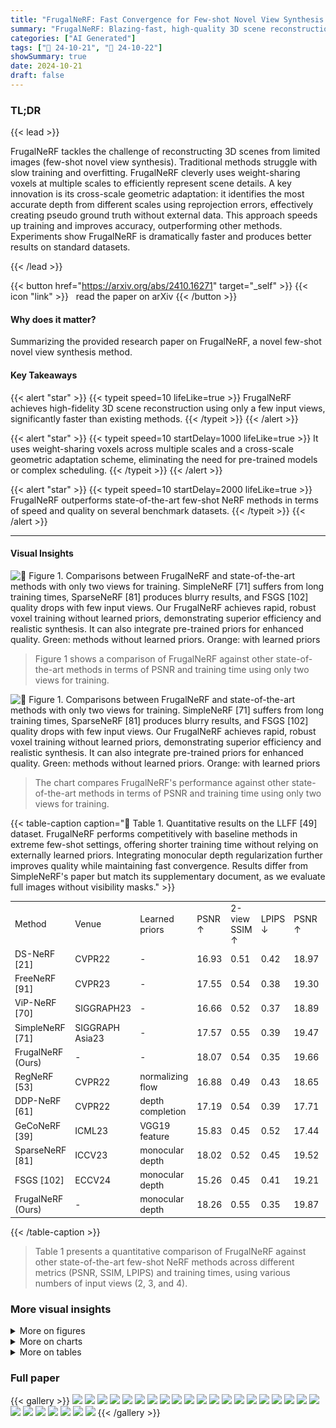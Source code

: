 ```yaml
---
title: "FrugalNeRF: Fast Convergence for Few-shot Novel View Synthesis without Learned Priors"
summary: "FrugalNeRF: Blazing-fast, high-quality 3D scene reconstruction from minimal views, without needing prior training data!"
categories: ["AI Generated"]
tags: ["🔖 24-10-21", "🤗 24-10-22"]
showSummary: true
date: 2024-10-21
draft: false
---
```


### TL;DR


{{< lead >}}

FrugalNeRF tackles the challenge of reconstructing 3D scenes from limited images (few-shot novel view synthesis).  Traditional methods struggle with slow training and overfitting. FrugalNeRF cleverly uses weight-sharing voxels at multiple scales to efficiently represent scene details.  A key innovation is its cross-scale geometric adaptation: it identifies the most accurate depth from different scales using reprojection errors, effectively creating pseudo ground truth without external data. This approach speeds up training and improves accuracy, outperforming other methods.  Experiments show FrugalNeRF is dramatically faster and produces better results on standard datasets.

{{< /lead >}}


{{< button href="https://arxiv.org/abs/2410.16271" target="_self" >}}
{{< icon "link" >}} &nbsp; read the paper on arXiv
{{< /button >}}

#### Why does it matter?
Summarizing the provided research paper on FrugalNeRF, a novel few-shot novel view synthesis method.
#### Key Takeaways

{{< alert "star" >}}
{{< typeit speed=10 lifeLike=true >}} FrugalNeRF achieves high-fidelity 3D scene reconstruction using only a few input views, significantly faster than existing methods. {{< /typeit >}}
{{< /alert >}}

{{< alert "star" >}}
{{< typeit speed=10 startDelay=1000 lifeLike=true >}} It uses weight-sharing voxels across multiple scales and a cross-scale geometric adaptation scheme, eliminating the need for pre-trained models or complex scheduling. {{< /typeit >}}
{{< /alert >}}

{{< alert "star" >}}
{{< typeit speed=10 startDelay=2000 lifeLike=true >}} FrugalNeRF outperforms state-of-the-art few-shot NeRF methods in terms of speed and quality on several benchmark datasets. {{< /typeit >}}
{{< /alert >}}

------
#### Visual Insights



![](figures/figures_1_0.png "🔼 Figure 1. Comparisons between FrugalNeRF and state-of-the-art methods with only two views for training. SimpleNeRF [71] suffers from long training times, SparseNeRF [81] produces blurry results, and FSGS [102] quality drops with few input views. Our FrugalNeRF achieves rapid, robust voxel training without learned priors, demonstrating superior efficiency and realistic synthesis. It can also integrate pre-trained priors for enhanced quality. Green: methods without learned priors. Orange: with learned priors")

> Figure 1 shows a comparison of FrugalNeRF against other state-of-the-art methods in terms of PSNR and training time using only two views for training.





![](charts/charts_1_0.png "🔼 Figure 1. Comparisons between FrugalNeRF and state-of-the-art methods with only two views for training. SimpleNeRF [71] suffers from long training times, SparseNeRF [81] produces blurry results, and FSGS [102] quality drops with few input views. Our FrugalNeRF achieves rapid, robust voxel training without learned priors, demonstrating superior efficiency and realistic synthesis. It can also integrate pre-trained priors for enhanced quality. Green: methods without learned priors. Orange: with learned priors")

> The chart compares FrugalNeRF's performance against other state-of-the-art methods in terms of PSNR and training time using only two views for training.





{{< table-caption caption="🔽 Table 1. Quantitative results on the LLFF [49] dataset. FrugalNeRF performs competitively with baseline methods in extreme few-shot settings, offering shorter training time without relying on externally learned priors. Integrating monocular depth regularization further improves quality while maintaining fast convergence. Results differ from SimpleNeRF's paper but match its supplementary document, as we evaluate full images without visibility masks." >}}
<table id='1' style='font-size:14px'><tr><td>Method</td><td>Venue</td><td>Learned priors</td><td>PSNR ↑</td><td>2-view SSIM ↑</td><td>LPIPS ↓</td><td>PSNR ↑</td><td>3-view SSIM ↑</td><td>LPIPS ↓</td><td>PSNR ↑</td><td>4-view SSIM ↑</td><td>LPIPS ↓</td><td>Training time ↓</td></tr><tr><td>DS-NeRF [21]</td><td>CVPR22</td><td>-</td><td>16.93</td><td>0.51</td><td>0.42</td><td>18.97</td><td>0.58</td><td>0.36</td><td>20.07</td><td>0.61</td><td>0.34</td><td>3.5 hrs</td></tr><tr><td>FreeNeRF [91]</td><td>CVPR23</td><td>-</td><td>17.55</td><td>0.54</td><td>0.38</td><td>19.30</td><td>0.60</td><td>0.34</td><td>20.45</td><td>0.63</td><td>0.33</td><td>1.5 hrs</td></tr><tr><td>ViP-NeRF [70]</td><td>SIGGRAPH23</td><td>-</td><td>16.66</td><td>0.52</td><td>0.37</td><td>18.89</td><td>0.59</td><td>0.34</td><td>19.34</td><td>0.62</td><td>0.32</td><td>13.5 hrs</td></tr><tr><td>SimpleNeRF [71]</td><td>SIGGRAPH Asia23</td><td>-</td><td>17.57</td><td>0.55</td><td>0.39</td><td>19.47</td><td>0.62</td><td>0.33</td><td>20.44</td><td>0.65</td><td>0.31</td><td>9.5 hrs</td></tr><tr><td>FrugalNeRF (Ours)</td><td>-</td><td>-</td><td>18.07</td><td>0.54</td><td>0.35</td><td>19.66</td><td>0.61</td><td>0.30</td><td>20.70</td><td>0.65</td><td>0.28</td><td>10 mins</td></tr><tr><td>RegNeRF [53]</td><td>CVPR22</td><td>normalizing flow</td><td>16.88</td><td>0.49</td><td>0.43</td><td>18.65</td><td>0.57</td><td>0.36</td><td>19.89</td><td>0.62</td><td>0.32</td><td>2.35 hrs</td></tr><tr><td>DDP-NeRF [61]</td><td>CVPR22</td><td>depth completion</td><td>17.19</td><td>0.54</td><td>0.39</td><td>17.71</td><td>0.56</td><td>0.39</td><td>19.19</td><td>0.61</td><td>0.35</td><td>3.5 hrs</td></tr><tr><td>GeCoNeRF [39]</td><td>ICML23</td><td>VGG19 feature</td><td>15.83</td><td>0.45</td><td>0.52</td><td>17.44</td><td>0.50</td><td>0.47</td><td>19.14</td><td>0.56</td><td>0.42</td><td>4 hrs</td></tr><tr><td>SparseNeRF [81]</td><td>ICCV23</td><td>monocular depth</td><td>18.02</td><td>0.52</td><td>0.45</td><td>19.52</td><td>0.59</td><td>0.37</td><td>20.89</td><td>0.65</td><td>0.34</td><td>1 hrs</td></tr><tr><td>FSGS [102]</td><td>ECCV24</td><td>monocular depth</td><td>15.26</td><td>0.45</td><td>0.41</td><td>19.21</td><td>0.61</td><td>0.30</td><td>20.07</td><td>0.66</td><td>0.22</td><td>25 mins</td></tr><tr><td>FrugalNeRF (Ours)</td><td>-</td><td>monocular depth</td><td>18.26</td><td>0.55</td><td>0.35</td><td>19.87</td><td>0.61</td><td>0.30</td><td>20.89</td><td>0.66</td><td>0.26</td><td>11 mins</td></tr></table>{{< /table-caption >}}

> Table 1 presents a quantitative comparison of FrugalNeRF against other state-of-the-art few-shot NeRF methods across different metrics (PSNR, SSIM, LPIPS) and training times, using various numbers of input views (2, 3, and 4).



### More visual insights

<details>
<summary>More on figures
</summary>


![](figures/figures_2_0.png "🔼 Figure 2. Comparisons between few-shot NeRF approaches. (a) Frequency regularization gradually increases the visibility of high-frequency signals of positional encoding, but the training speed is slow. (b) Replacing the MLPs with voxels and incorporating them with gradual voxel upsampling achieves similar frequency regularization but cannot generalize well. (c) Some approaches employ pre-trained models to supervise the rendered color or depth patches. (d) Our FrugalNeRF, leveraging weight-sharing voxels across scales for various frequencies representation, enhanced by a cross-scale geometric adaptation for efficient supervision.")

> Figure 2 compares different few-shot NeRF approaches, highlighting FrugalNeRF's efficient use of weight-sharing voxels and cross-scale geometric adaptation for faster convergence and improved generalization.


![](figures/figures_4_0.png "🔼 Figure 3. Overview of FrugalNeRF architecture. (a) Our FrugalNeRF represents a scene with a pair of density and appearance voxels (VD, VA). For a better graphical illustration, we show only one voxel in the figure. (b) We sample rays from not only training input views rtrain but also randomly sampled novel views rnovel. (c) We then create L + 1 multi-scale voxels by hierarchical subsampling, where lower-resolution voxels ensure global geometry consistency and reduce overfitting but suffer from representing detailed structures, while higher-resolution voxels capture fine details but may get stuck in the local minimum or generate floaters. (d) For the rays from training views rtrain, we enforce an MSE reconstruction loss between the volume rendered RGB color Ĉ and input RGB C at each scale. (e) We introduce a cross-scale geometric adaptation loss for novel view rays rnovel, warping volume-rendered RGB to the nearest training view using predicted depth, calculating projection errors e' at each scale, and using the depth with the minimum reprojection error as pseudo-GT for depth supervision. This adaptation involves rays from both training and novel views, though the figure only depicts novel view rays for clarity.")

> Figure 3 illustrates the FrugalNeRF architecture, showcasing its multi-scale voxel representation, ray sampling strategy, training loss functions, and cross-scale geometric adaptation mechanism.


![](figures/figures_7_0.png "🔼 Figure 1. Comparisons between FrugalNeRF and state-of-the-art methods with only two views for training. SimpleNeRF [71] suffers from long training times, SparseNeRF [81] produces blurry results, and FSGS [102] quality drops with few input views. Our FrugalNeRF achieves rapid, robust voxel training without learned priors, demonstrating superior efficiency and realistic synthesis. It can also integrate pre-trained priors for enhanced quality. Green: methods without learned priors. Orange: with learned priors")

> Figure 1 shows comparisons of FrugalNeRF against other state-of-the-art methods in terms of PSNR and training time when trained using only two views.


![](figures/figures_8_0.png "🔼 Figure 4. Qualitative comparisons on the LLFF [49] dataset with two input views. FrugalNeRF achieves better synthesis quality and coherent geometric depth. We also include the GT and overlapped input images for reference.")

> Figure 4 shows a qualitative comparison of FrugalNeRF against other state-of-the-art methods on the LLFF dataset, highlighting its superior synthesis quality and coherent geometric depth.


![](figures/figures_9_0.png "🔼 Figure 8. Scene dependency analysis of the multi-scale voxels. Cross-scale geometric adaptation can adapt to diverse scenes.")

> The figure visualizes how different scene types activate different frequency bands in the multi-scale voxel representation of FrugalNeRF, demonstrating its adaptability.


![](figures/figures_25_0.png "🔼 Figure 1. Comparisons between FrugalNeRF and state-of-the-art methods with only two views for training. SimpleNeRF [71] suffers from long training times, SparseNeRF [81] produces blurry results, and FSGS [102] quality drops with few input views. Our FrugalNeRF achieves rapid, robust voxel training without learned priors, demonstrating superior efficiency and realistic synthesis. It can also integrate pre-trained priors for enhanced quality. Green: methods without learned priors. Orange: with learned priors")

> Figure 1 shows the comparison of FrugalNeRF with other state-of-the-art methods in terms of PSNR and training time using only two views for training.


![](figures/figures_26_0.png "🔼 Figure 1. Comparisons between FrugalNeRF and state-of-the-art methods with only two views for training. SimpleNeRF [71] suffers from long training times, SparseNeRF [81] produces blurry results, and FSGS [102] quality drops with few input views. Our FrugalNeRF achieves rapid, robust voxel training without learned priors, demonstrating superior efficiency and realistic synthesis. It can also integrate pre-trained priors for enhanced quality. Green: methods without learned priors. Orange: with learned priors")

> The figure compares the performance of FrugalNeRF against other state-of-the-art methods in terms of PSNR and training time using only two views for training.


![](figures/figures_26_1.png "🔼 Figure 1. Comparisons between FrugalNeRF and state-of-the-art methods with only two views for training. SimpleNeRF [71] suffers from long training times, SparseNeRF [81] produces blurry results, and FSGS [102] quality drops with few input views. Our FrugalNeRF achieves rapid, robust voxel training without learned priors, demonstrating superior efficiency and realistic synthesis. It can also integrate pre-trained priors for enhanced quality. Green: methods without learned priors. Orange: with learned priors")

> Figure 1 shows the comparison of FrugalNeRF with other state-of-the-art methods in terms of PSNR and training time using only two views for training.


![](figures/figures_27_0.png "🔼 Figure 1. Comparisons between FrugalNeRF and state-of-the-art methods with only two views for training. SimpleNeRF [71] suffers from long training times, SparseNeRF [81] produces blurry results, and FSGS [102] quality drops with few input views. Our FrugalNeRF achieves rapid, robust voxel training without learned priors, demonstrating superior efficiency and realistic synthesis. It can also integrate pre-trained priors for enhanced quality. Green: methods without learned priors. Orange: with learned priors")

> Figure 1 shows the PSNR comparison between FrugalNeRF and other state-of-the-art methods with only two views for training, highlighting FrugalNeRF's superior efficiency and quality.


</details>



<details>
<summary>More on charts
</summary>


![](charts/charts_9_0.png "🔼 Figure 6. Cross-scale geometric adaptation in training. (Left) In the early training phase, low-resolution voxels primarily act as pseudo-ground truth, guiding the model’s geometric learning. As training goes on, medium- and high-resolution voxels increasingly contribute to refining scene geometry. This adaptive approach enables the model to autonomously tune into appropriate frequencies at each stage, enhancing its ability to generalize across various scenes. (Right) Without geometric adaptation, all of the scales result in sub-optimal solutions. Geometric adaptation drives convergence to higher quality across all scales.")

> The chart visualizes how the proportion of each voxel scale serving as pseudo-ground truth changes during training, demonstrating the cross-scale geometric adaptation process in FrugalNeRF.


![](charts/charts_9_1.png "🔼 Figure 1. Comparisons between FrugalNeRF and state-of-the-art methods with only two views for training. SimpleNeRF [71] suffers from long training times, SparseNeRF [81] produces blurry results, and FSGS [102] quality drops with few input views. Our FrugalNeRF achieves rapid, robust voxel training without learned priors, demonstrating superior efficiency and realistic synthesis. It can also integrate pre-trained priors for enhanced quality. Green: methods without learned priors. Orange: with learned priors")

> The chart compares the performance of FrugalNeRF against other state-of-the-art methods in terms of PSNR and training time using only two views for training.


![](charts/charts_9_2.png "🔼 Figure 1. Comparisons between FrugalNeRF and state-of-the-art methods with only two views for training. SimpleNeRF [71] suffers from long training times, SparseNeRF [81] produces blurry results, and FSGS [102] quality drops with few input views. Our FrugalNeRF achieves rapid, robust voxel training without learned priors, demonstrating superior efficiency and realistic synthesis. It can also integrate pre-trained priors for enhanced quality. Green: methods without learned priors. Orange: with learned priors")

> The chart compares the performance of FrugalNeRF against other state-of-the-art methods in terms of PSNR and training time using only two views for training.


![](charts/charts_9_3.png "🔼 Figure 1. Comparisons between FrugalNeRF and state-of-the-art methods with only two views for training. SimpleNeRF [71] suffers from long training times, SparseNeRF [81] produces blurry results, and FSGS [102] quality drops with few input views. Our FrugalNeRF achieves rapid, robust voxel training without learned priors, demonstrating superior efficiency and realistic synthesis. It can also integrate pre-trained priors for enhanced quality. Green: methods without learned priors. Orange: with learned priors")

> The chart compares the PSNR performance and training time of FrugalNeRF against other state-of-the-art few-shot novel view synthesis methods using only two training views.


</details>



<details>
<summary>More on tables
</summary>


{{< table-caption caption="🔽 Table 2. Quantitative results on the DTU [32] dataset. FrugalNeRF synthesizes better images than most of the other baselines under extreme few-shot settings but with shorter training time and does not rely on any externally learned priors. Additionally, integrating monocular depth model regularization further improves quality while maintaining fast convergence. We follow SparseNeRF [81] to remove the background when computing metrics." >}}
<table id='1' style='font-size:14px'><tr><td rowspan="2">Method</td><td rowspan="2">Venue</td><td rowspan="2">Learned priors</td><td colspan="3">2-view</td><td colspan="3">3-view</td><td colspan="3">4-view</td><td rowspan="2">Training time ↓</td></tr><tr><td>PSNR ↑</td><td>SSIM ↑</td><td>LPIPS ↓</td><td>PSNR ↑</td><td>SSIM ↑</td><td>LPIPS ↓</td><td>PSNR ↑</td><td>SSIM ↑</td><td>LPIPS ↓</td></tr><tr><td>FreeNeRF [91]</td><td>CVPR23</td><td>-</td><td>18.05</td><td>0.73</td><td>0.22</td><td>22.40</td><td>0.82</td><td>0.14</td><td>24.98</td><td>0.86</td><td>0.12</td><td>1 hrs</td></tr><tr><td>ViP-NeRF [70]</td><td>SIGGRAPH23</td><td>-</td><td>14.91</td><td>0.49</td><td>0.24</td><td>16.62</td><td>0.55</td><td>0.22</td><td>17.64</td><td>0.57</td><td>0.21</td><td>2.2 hrs</td></tr><tr><td>SimpleNeRF [71]</td><td>SIGGRAPH Asia23</td><td>-</td><td>14.41</td><td>0.79</td><td>0.25</td><td>14.01</td><td>0.77</td><td>0.25</td><td>13.90</td><td>0.78</td><td>0.26</td><td>1.38 hrs</td></tr><tr><td>ZeroRF [66]</td><td>CVPR24</td><td>-</td><td>14.84</td><td>0.60</td><td>0.30</td><td>14.47</td><td>0.61</td><td>0.31</td><td>15.73</td><td>0.67</td><td>0.28</td><td>25 mins</td></tr><tr><td>FrugalNeRF (Ours)</td><td>-</td><td></td><td>19.72</td><td>0.78</td><td>0.16</td><td>22.43</td><td>0.83</td><td>0.14</td><td>24.51</td><td>0.86</td><td>0.12</td><td>6 mins</td></tr><tr><td>RegNeRF [53]</td><td>CVPR22</td><td>normalizing flow</td><td>-</td><td>-</td><td>-</td><td>-</td><td>-</td><td>-</td><td>-</td><td>-</td><td>-</td><td>OOM</td></tr><tr><td>SparseNeRF [81]</td><td>ICCV23</td><td>monocular depth</td><td>19.83</td><td>0.75</td><td>0.20</td><td>22.47</td><td>0.83</td><td>0.14</td><td>24.03</td><td>0.86</td><td>0.12</td><td>30 mins</td></tr><tr><td>FSGS [102]</td><td>ECCV24</td><td>monocular depth</td><td>16.82</td><td>0.64</td><td>0.27</td><td>18.29</td><td>0.69</td><td>0.21</td><td>20.08</td><td>0.75</td><td>0.16</td><td>20 mins</td></tr><tr><td>FrugalNeRF (Ours)</td><td>-</td><td>monocular depth</td><td>20.77</td><td>0.79</td><td>0.15</td><td>22.84</td><td>0.83</td><td>0.13</td><td>24.81</td><td>0.86</td><td>0.12</td><td>7 mins</td></tr></table>{{< /table-caption >}}

> Table 2 presents a quantitative comparison of FrugalNeRF against other state-of-the-art methods on the DTU dataset using various metrics such as PSNR, SSIM, and LPIPS across different numbers of input views.


{{< table-caption caption="🔽 Table 3. Comparison of a different number of scales on the LLFF dataset." >}}
<table id='5' style='font-size:16px'><tr><td># of scales</td><td>PSNR ↑</td><td>SSIM ↑</td><td>LPIPS ↓</td><td>Time ↓</td></tr><tr><td>1 (L = 0)</td><td>15.22</td><td>0.46</td><td>0.43</td><td>6 mins</td></tr><tr><td>2 (L = 1)</td><td>16.58</td><td>0.53</td><td>0.37</td><td>7 mins</td></tr><tr><td>3 (L = 2)</td><td>18.07</td><td>0.54</td><td>0.35</td><td>10 mins</td></tr><tr><td>4 (L = 3)</td><td>18.08</td><td>0.54</td><td>0.36</td><td>15 mins</td></tr></table>{{< /table-caption >}}

> The table shows the effect of increasing the number of scales on the rendering quality and training time of the FrugalNeRF model.


{{< table-caption caption="🔽 Table 5. Comparison of the time complexity." >}}
<table id='8' style='font-size:16px'><tr><td>Method</td><td>MFLOPs / pixel ↓</td></tr><tr><td>FreeNeRF [91]</td><td>288.57</td></tr><tr><td>ViP-NeRF [70]</td><td>149.26</td></tr><tr><td>SimpleNeRF [71]</td><td>303.82</td></tr><tr><td>SparseNeRF [81]</td><td>287.92</td></tr><tr><td>Ours</td><td>13.77</td></tr></table>{{< /table-caption >}}

> The table compares the computational efficiency (MFLOPs per pixel) of FrugalNeRF against several state-of-the-art methods.


{{< table-caption caption="🔽 Table 6. Quantitative results on the LLFF [48] dataset with two input views. The three rows show LPIPS, SSIM, and PSNR scores, respectively." >}}
<table id='1' style='font-size:14px'><tr><td>Scene</td><td>Fern</td><td>Flower</td><td>Fortress</td><td>Horns</td><td>Leaves</td><td>Orchids</td><td>Room</td><td>Trex</td><td>Average</td></tr><tr><td>Method</td><td></td><td></td><td></td><td></td><td></td><td></td><td></td><td></td><td></td></tr><tr><td rowspan="3">RegNeRF [53]</td><td>0.35</td><td>0.29</td><td>0.37</td><td>0.34</td><td>0.32</td><td>0.43</td><td>0.19</td><td>0.32</td><td>0.32</td></tr><tr><td>0.63</td><td>0.64</td><td>0.55</td><td>0.64</td><td>0.44</td><td>0.34</td><td>0.87</td><td>0.66</td><td>0.62</td></tr><tr><td>20.8</td><td>19.8</td><td>22.4</td><td>20.1</td><td>15.9</td><td>14.8</td><td>23.9</td><td>18.9</td><td>19.9</td></tr><tr><td rowspan="3">DS-NeRF [21]</td><td>0.35</td><td>0.28</td><td>0.31</td><td>0.41</td><td>0.41</td><td>0.41</td><td>0.16</td><td>0.39</td><td>0.34</td></tr><tr><td>0.63</td><td>0.64</td><td>0.66</td><td>0.59</td><td>0.39</td><td>0.38</td><td>0.89</td><td>0.59</td><td>0.61</td></tr><tr><td>20.9</td><td>20.6</td><td>24.1</td><td>19.5</td><td>15.8</td><td>15.2</td><td>25.6</td><td>17.1</td><td>20.1</td></tr><tr><td rowspan="3">DDP-NeRF [61]</td><td>0.40</td><td>0.30</td><td>0.18</td><td>0.42</td><td>0.45</td><td>0.42</td><td>0.26</td><td>0.39</td><td>0.35</td></tr><tr><td>0.60</td><td>0.63</td><td>0.73</td><td>0.59</td><td>0.37</td><td>0.41</td><td>0.82</td><td>0.60</td><td>0.61</td></tr><tr><td>20.1</td><td>20.0</td><td>23.4</td><td>19.3</td><td>15.1</td><td>15.8</td><td>20.8</td><td>17.3</td><td>19.2</td></tr><tr><td rowspan="3">FreeNeRF [91]</td><td>0.37</td><td>0.30</td><td>0.35</td><td>0.37</td><td>0.35</td><td>0.42</td><td>0.19</td><td>0.31</td><td>0.33</td></tr><tr><td>0.64</td><td>0.64</td><td>0.60</td><td>0.63</td><td>0.47</td><td>0.37</td><td>0.88</td><td>0.68</td><td>0.63</td></tr><tr><td>21.1</td><td>20.5</td><td>23.2</td><td>20.4</td><td>16.6</td><td>14.9</td><td>24.8</td><td>19.6</td><td>20.5</td></tr><tr><td rowspan="3">ViP-NeRF [70]</td><td>0.39</td><td>0.27</td><td>0.25</td><td>0.38</td><td>0.36</td><td>0.40</td><td>0.23</td><td>0.32</td><td>0.32</td></tr><tr><td>0.58</td><td>0.63</td><td>0.70</td><td>0.60</td><td>0.40</td><td>0.39</td><td>0.85</td><td>0.64</td><td>0.62</td></tr><tr><td>18.2</td><td>19.5</td><td>23.3</td><td>19.0</td><td>14.8</td><td>14.8</td><td>23.2</td><td>18.6</td><td>19.3</td></tr><tr><td rowspan="3">SimpleNeRF [71]</td><td>0.33</td><td>0.27</td><td>0.28</td><td>0.38</td><td>0.35</td><td>0.36</td><td>0.19</td><td>0.32</td><td>0.31</td></tr><tr><td>0.65</td><td>0.67</td><td>0.69</td><td>0.63</td><td>0.46</td><td>0.42</td><td>0.88</td><td>0.68</td><td>0.65</td></tr><tr><td>21.1</td><td>20.8</td><td>24.3</td><td>19.7</td><td>16.3</td><td>15.7</td><td>24.3</td><td>19.3</td><td>20.4</td></tr><tr><td rowspan="3">VGOS [75]</td><td>0.40</td><td>0.35</td><td>0.40</td><td>0.43</td><td>0.34</td><td>0.41</td><td>0.28</td><td>0.35</td><td>0.37</td></tr><tr><td>0.64</td><td>0.63</td><td>0.64</td><td>0.62</td><td>0.49</td><td>0.43</td><td>0.86</td><td>0.68</td><td>0.64</td></tr><tr><td>19.6</td><td>20.3</td><td>22.7</td><td>18.6</td><td>16.6</td><td>15.8</td><td>23.6</td><td>18.7</td><td>19.7</td></tr><tr><td rowspan="3">GeCoNeRF [39]</td><td>0.45</td><td>0.36</td><td>0.44</td><td>0.47</td><td>0.44</td><td>0.51</td><td>0.27</td><td>0.40</td><td>0.42</td></tr><tr><td>0.61</td><td>0.61</td><td>0.51</td><td>0.59</td><td>0.40</td><td>0.30</td><td>0.85</td><td>0.63</td><td>0.56</td></tr><tr><td>20.5</td><td>19.9</td><td>21.2</td><td>19.6</td><td>15.5</td><td>13.9</td><td>23.5</td><td>19.0</td><td>19.1</td></tr><tr><td rowspan="3">SparseNeRF [81]</td><td>0.42</td><td>0.32</td><td>0.31</td><td>0.39</td><td>0.36</td><td>0.42</td><td>0.25</td><td>0.29</td><td>0.34</td></tr><tr><td>0.62</td><td>0.64</td><td>0.70</td><td>0.63</td><td>0.49</td><td>0.39</td><td>0.85</td><td>0.70</td><td>0.65</td></tr><tr><td>21.4</td><td>20.7</td><td>24.6</td><td>20.4</td><td>17.5</td><td>15.7</td><td>23.5</td><td>20.9</td><td>20.9</td></tr><tr><td rowspan="3">FSGS [102]</td><td>0.26</td><td>0.22</td><td>0.17</td><td>0.24</td><td>0.22</td><td>0.28</td><td>0.17</td><td>0.23</td><td>0.22</td></tr><tr><td>0.67</td><td>0.65</td><td>0.65</td><td>0.70</td><td>0.46</td><td>0.45</td><td>0.88</td><td>0.71</td><td>0.66</td></tr><tr><td>20.5</td><td>20.2</td><td>22.6</td><td>20.9</td><td>15.6</td><td>15.4</td><td>23.7</td><td>19.2</td><td>20.1</td></tr><tr><td rowspan="3">FrugalNeRF (Ours)</td><td>0.30</td><td>0.28</td><td>0.24</td><td>0.30</td><td>0.26</td><td>0.38</td><td>0.19</td><td>0.27</td><td>0.27</td></tr><tr><td>0.63</td><td>0.64</td><td>0.60</td><td>0.66</td><td>0.52</td><td>0.41</td><td>0.87</td><td>0.72</td><td>0.65</td></tr><tr><td>21.1</td><td>20.8</td><td>23.6</td><td>21.6</td><td>16.9</td><td>16.3</td><td>24.2</td><td>19.7</td><td>20.9</td></tr><tr><td rowspan="3">FrugalNeRF w/ mono. depth (Ours)</td><td>0.30</td><td>0.27</td><td>0.25</td><td>0.28</td><td>0.24</td><td>0.37</td><td>0.18</td><td>0.27</td><td>0.26</td></tr><tr><td>0.64</td><td>0.65</td><td>0.64</td><td>0.68</td><td>0.53</td><td>0.41</td><td>0.88</td><td>0.71</td><td>0.66</td></tr><tr><td>21.5</td><td>20.9</td><td>23.9</td><td>21.1</td><td>17.2</td><td>16.3</td><td>24.1</td><td>19.6</td><td>20.9</td></tr></table>{{< /table-caption >}}

> Table 6 presents a quantitative comparison of FrugalNeRF and other state-of-the-art methods on the LLFF dataset using two input views, evaluating performance using LPIPS, SSIM, and PSNR.


{{< table-caption caption="🔽 Table 1. Quantitative results on the LLFF [49] dataset. FrugalNeRF performs competitively with baseline methods in extreme few-shot settings, offering shorter training time without relying on externally learned priors. Integrating monocular depth regularization further improves quality while maintaining fast convergence. Results differ from SimpleNeRF's paper but match its supplementary document, as we evaluate full images without visibility masks." >}}
<table id='3' style='font-size:14px'><tr><td rowspan="2">Method</td><td rowspan="2">Venue</td><td rowspan="2">Learned priors</td><td colspan="3">2-view</td><td colspan="3">3-view</td><td colspan="3">4-view</td><td rowspan="2">Training time ↓</td></tr><tr><td>PSNR ↑</td><td>SSIM ↑</td><td>LPIPS ↓</td><td>PSNR ↑</td><td>SSIM ↑</td><td>LPIPS ↓</td><td>PSNR ↑</td><td>SSIM ↑</td><td>LPIPS ↓</td></tr><tr><td>RegNeRF [53]</td><td>CVPR 2022</td><td>normalizing flow</td><td>16.87</td><td>0.59</td><td>0.45</td><td>17.73</td><td>0.61</td><td>0.44</td><td>18.25</td><td>0.62</td><td>0.44</td><td>2.35 hrs</td></tr><tr><td>DS-NeRF [21]</td><td>CVPR 2022</td><td>-</td><td>25.44</td><td>0.79</td><td>0.32</td><td>25.94</td><td>0.79</td><td>0.32</td><td>26.28</td><td>0.79</td><td>0.33</td><td>3.5 hrs</td></tr><tr><td>DDP-NeRF [61]</td><td>CVPR 2022</td><td>depth completion</td><td>26.15</td><td>0.85</td><td>0.15</td><td>25.92</td><td>0.85</td><td>0.16</td><td>26.48</td><td>0.86</td><td>0.16</td><td>3.5 hrs</td></tr><tr><td>FreeNeRF [91]</td><td>CVPR 2023</td><td>-</td><td>14.50</td><td>0.54</td><td>0.55</td><td>15.12</td><td>0.57</td><td>0.54</td><td>16.25</td><td>0.60</td><td>0.54</td><td>1.5 hrs</td></tr><tr><td>ViP-NeRF [70]</td><td>SIGGRAPH 2023</td><td>-</td><td>29.55</td><td>0.87</td><td>0.09</td><td>29.75</td><td>0.88</td><td>0.11</td><td>30.47</td><td>0.88</td><td>0.11</td><td>13.5 hrs</td></tr><tr><td>SimpleNeRF [71]</td><td>SIGGRAPH Asia 2023</td><td>-</td><td>30.30</td><td>0.88</td><td>0.07</td><td>31.40</td><td>0.89</td><td>0.08</td><td>31.73</td><td>0.89</td><td>0.09</td><td>9.5 hrs</td></tr><tr><td>FrugalNeRF (Ours)</td><td>-</td><td>-</td><td>30.12</td><td>0.87</td><td>0.07</td><td>31.04</td><td>0.89</td><td>0.06</td><td>31.78</td><td>0.90</td><td>0.06</td><td>20 mins</td></tr></table>{{< /table-caption >}}

> Table 1 presents a quantitative comparison of FrugalNeRF against several state-of-the-art few-shot NeRF methods across different metrics (PSNR, SSIM, LPIPS) and training times, using various numbers of input views (2, 3, 4).


{{< table-caption caption="🔽 Table 13. Quantitative results on the RealEstate-10K [100] dataset with two input views. The three rows show LPIPS, SSIM, and PSNR scores, respectively." >}}
<table id='1' style='font-size:14px'><tr><td>Scene</td><td rowspan="2">0</td><td rowspan="2">1</td><td rowspan="2">3</td><td rowspan="2">4</td><td rowspan="2">6</td><td rowspan="2">Average</td></tr><tr><td>Method</td></tr><tr><td rowspan="3">RegNeRF [53]</td><td>0.35</td><td>0.32</td><td>0.49</td><td>0.54</td><td>0.54</td><td>0.45</td></tr><tr><td>0.60</td><td>0.83</td><td>0.30</td><td>0.61</td><td>0.59</td><td>0.59</td></tr><tr><td>16.51</td><td>21.04</td><td>13.88</td><td>17.13</td><td>15.79</td><td>16.87</td></tr><tr><td rowspan="3">DS-NeRF [21]</td><td>0.26</td><td>0.27</td><td>0.51</td><td>0.24</td><td>0.31</td><td>0.32</td></tr><tr><td>0.81</td><td>0.91</td><td>0.50</td><td>0.88</td><td>0.83</td><td>0.79</td></tr><tr><td>24.68</td><td>27.93</td><td>19.24</td><td>29.18</td><td>26.18</td><td>25.44</td></tr><tr><td rowspan="3">DDP-NeRF [61]</td><td>0.11</td><td>0.12</td><td>0.34</td><td>0.06</td><td>0.11</td><td>0.15</td></tr><tr><td>0.89</td><td>0.95</td><td>0.56</td><td>0.94</td><td>0.92</td><td>0.85</td></tr><tr><td>25.90</td><td>25.87</td><td>18.97</td><td>32.01</td><td>28.00</td><td>26.15</td></tr><tr><td rowspan="3">FreeNeRF [91]</td><td>0.45</td><td>0.50</td><td>0.64</td><td>0.67</td><td>0.48</td><td>0.55</td></tr><tr><td>0.54</td><td>0.77</td><td>0.28</td><td>0.49</td><td>0.58</td><td>0.53</td></tr><tr><td>15.00</td><td>17.00</td><td>12.15</td><td>12.84</td><td>15.50</td><td>14.50</td></tr><tr><td rowspan="3">ViP-NeRF [70]</td><td>0.05</td><td>0.05</td><td>0.22</td><td>0.04</td><td>0.08</td><td>0.09</td></tr><tr><td>0.94</td><td>0.97</td><td>0.56</td><td>0.95</td><td>0.93</td><td>0.87</td></tr><tr><td>30.41</td><td>32.03</td><td>18.96</td><td>34.74</td><td>31.61</td><td>29.55</td></tr><tr><td rowspan="3">SimpleNeRF [71]</td><td>0.04</td><td>0.04</td><td>0.21</td><td>0.03</td><td>0.05</td><td>0.07</td></tr><tr><td>0.95</td><td>0.97</td><td>0.56</td><td>0.95</td><td>0.96</td><td>0.88</td></tr><tr><td>31.89</td><td>33.8</td><td>18.65</td><td>34.93</td><td>32.24</td><td>30.30</td></tr><tr><td rowspan="3">FrugalNeRF (Ours)</td><td>0.04</td><td>0.04</td><td>0.20</td><td>0.04</td><td>0.05</td><td>0.07</td></tr><tr><td>0.94</td><td>0.97</td><td>0.56</td><td>0.95</td><td>0.95</td><td>0.87</td></tr><tr><td>30.13</td><td>34.69</td><td>18.35</td><td>35.00</td><td>32.45</td><td>30.12</td></tr></table>{{< /table-caption >}}

> Table 13 presents a quantitative comparison of FrugalNeRF against other state-of-the-art methods on the RealEstate-10K dataset using two input views, evaluating performance based on LPIPS, SSIM, and PSNR.


{{< table-caption caption="🔽 Table 15. Quantitative results on the RealEstate-10K [100] dataset with four input views. The three rows show LPIPS, SSIM, and PSNR scores, respectively." >}}
<table id='1' style='font-size:14px'><tr><td>Scene</td><td>0</td><td>1</td><td>3</td><td>4</td><td>6</td><td>Average</td></tr><tr><td>Method</td><td></td><td></td><td></td><td></td><td></td><td></td></tr><tr><td rowspan="3">RegNeRF [53]</td><td>0.43</td><td>0.35</td><td>0.59</td><td>0.56</td><td>0.27</td><td>0.44</td></tr><tr><td>0.59</td><td>0.83</td><td>0.29</td><td>0.65</td><td>0.75</td><td>0.62</td></tr><tr><td>16.09</td><td>20.98</td><td>13.91</td><td>18.48</td><td>21.78</td><td>18.25</td></tr><tr><td rowspan="3">DS-NeRF [21]</td><td>0.27</td><td>0.26</td><td>0.56</td><td>0.25</td><td>0.31</td><td>0.33</td></tr><tr><td>0.82</td><td>0.92</td><td>0.50</td><td>0.87</td><td>0.85</td><td>0.79</td></tr><tr><td>25.40</td><td>29.40</td><td>19.64</td><td>29.26</td><td>27.69</td><td>26.28</td></tr><tr><td rowspan="3">DDP-NeRF [61]</td><td>0.12</td><td>0.08</td><td>0.39</td><td>0.06</td><td>0.13</td><td>0.16</td></tr><tr><td>0.89</td><td>0.96</td><td>0.58</td><td>0.93</td><td>0.91</td><td>0.86</td></tr><tr><td>25.14</td><td>28.57</td><td>19.57</td><td>31.73</td><td>27.36</td><td>26.48</td></tr><tr><td rowspan="3">FreeNeRF [91]</td><td>0.56</td><td>0.48</td><td>0.65</td><td>0.58</td><td>0.39</td><td>0.53</td></tr><tr><td>0.53</td><td>0.80</td><td>0.31</td><td>0.66</td><td>0.69</td><td>0.60</td></tr><tr><td>13.84</td><td>17.93</td><td>12.69</td><td>17.29</td><td>19.48</td><td>16.25</td></tr><tr><td rowspan="3">ViP-NeRF [70]</td><td>0.06</td><td>0.08</td><td>0.27</td><td>0.05</td><td>0.09</td><td>0.11</td></tr><tr><td>0.94</td><td>0.96</td><td>0.62</td><td>0.94</td><td>0.95</td><td>0.88</td></tr><tr><td>31.64</td><td>32.24</td><td>20.35</td><td>34.84</td><td>33.28</td><td>30.47</td></tr><tr><td rowspan="3">SimpleNeRF [71]</td><td>0.04</td><td>0.05</td><td>0.24</td><td>0.03</td><td>0.09</td><td>0.09</td></tr><tr><td>0.96</td><td>0.97</td><td>0.64</td><td>0.95</td><td>0.94</td><td>0.89</td></tr><tr><td>32.95</td><td>36.44</td><td>20.52</td><td>35.97</td><td>32.77</td><td>31.73</td></tr><tr><td rowspan="3">FrugalNeRF (Ours)</td><td>0.04</td><td>0.03</td><td>0.17</td><td>0.03</td><td>0.05</td><td>0.06</td></tr><tr><td>0.96</td><td>0.98</td><td>0.64</td><td>0.95</td><td>0.96</td><td>0.90</td></tr><tr><td>32.29</td><td>36.06</td><td>19.81</td><td>36.54</td><td>34.22</td><td>31.78</td></tr></table>{{< /table-caption >}}

> Table 15 presents a quantitative comparison of different methods' performance on the RealEstate-10K dataset using four input views, evaluating LPIPS, SSIM, and PSNR scores.


</details>


### Full paper

{{< gallery >}}
<img src="paper_images/1.png" class="grid-w50 md:grid-w33 xl:grid-w25" />
<img src="paper_images/2.png" class="grid-w50 md:grid-w33 xl:grid-w25" />
<img src="paper_images/3.png" class="grid-w50 md:grid-w33 xl:grid-w25" />
<img src="paper_images/4.png" class="grid-w50 md:grid-w33 xl:grid-w25" />
<img src="paper_images/5.png" class="grid-w50 md:grid-w33 xl:grid-w25" />
<img src="paper_images/6.png" class="grid-w50 md:grid-w33 xl:grid-w25" />
<img src="paper_images/7.png" class="grid-w50 md:grid-w33 xl:grid-w25" />
<img src="paper_images/8.png" class="grid-w50 md:grid-w33 xl:grid-w25" />
<img src="paper_images/9.png" class="grid-w50 md:grid-w33 xl:grid-w25" />
<img src="paper_images/10.png" class="grid-w50 md:grid-w33 xl:grid-w25" />
<img src="paper_images/11.png" class="grid-w50 md:grid-w33 xl:grid-w25" />
<img src="paper_images/12.png" class="grid-w50 md:grid-w33 xl:grid-w25" />
<img src="paper_images/13.png" class="grid-w50 md:grid-w33 xl:grid-w25" />
<img src="paper_images/14.png" class="grid-w50 md:grid-w33 xl:grid-w25" />
<img src="paper_images/15.png" class="grid-w50 md:grid-w33 xl:grid-w25" />
<img src="paper_images/16.png" class="grid-w50 md:grid-w33 xl:grid-w25" />
<img src="paper_images/17.png" class="grid-w50 md:grid-w33 xl:grid-w25" />
<img src="paper_images/18.png" class="grid-w50 md:grid-w33 xl:grid-w25" />
<img src="paper_images/19.png" class="grid-w50 md:grid-w33 xl:grid-w25" />
<img src="paper_images/20.png" class="grid-w50 md:grid-w33 xl:grid-w25" />
<img src="paper_images/21.png" class="grid-w50 md:grid-w33 xl:grid-w25" />
<img src="paper_images/22.png" class="grid-w50 md:grid-w33 xl:grid-w25" />
<img src="paper_images/23.png" class="grid-w50 md:grid-w33 xl:grid-w25" />
<img src="paper_images/24.png" class="grid-w50 md:grid-w33 xl:grid-w25" />
<img src="paper_images/25.png" class="grid-w50 md:grid-w33 xl:grid-w25" />
<img src="paper_images/26.png" class="grid-w50 md:grid-w33 xl:grid-w25" />
<img src="paper_images/27.png" class="grid-w50 md:grid-w33 xl:grid-w25" />
{{< /gallery >}}